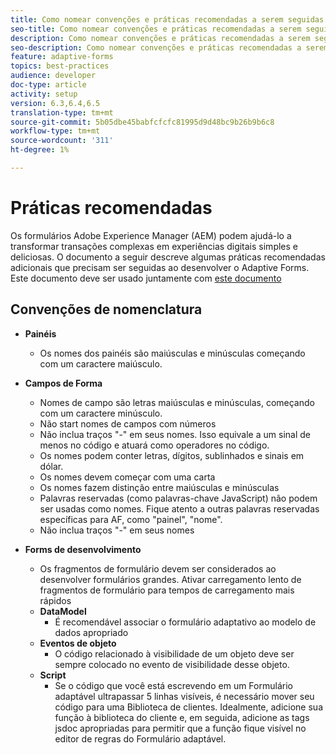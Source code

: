 ```yaml
---
title: Como nomear convenções e práticas recomendadas a serem seguidas ao criar formulários adaptáveis
seo-title: Como nomear convenções e práticas recomendadas a serem seguidas ao criar formulários adaptáveis
description: Como nomear convenções e práticas recomendadas a serem seguidas ao criar formulários adaptáveis
seo-description: Como nomear convenções e práticas recomendadas a serem seguidas ao criar formulários adaptáveis
feature: adaptive-forms
topics: best-practices
audience: developer
doc-type: article
activity: setup
version: 6.3,6.4,6.5
translation-type: tm+mt
source-git-commit: 5b05dbe45babfcfcfc81995d9d48bc9b26b9b6c8
workflow-type: tm+mt
source-wordcount: '311'
ht-degree: 1%

---
```


# Práticas recomendadas    

Os formulários Adobe Experience Manager (AEM) podem ajudá-lo a transformar transações complexas em experiências digitais simples e deliciosas. O documento a seguir descreve algumas práticas recomendadas adicionais que precisam ser seguidas ao desenvolver o Adaptive Forms. Este documento deve ser usado juntamente com [este documento](https://helpx.adobe.com/experience-manager/6-3/forms/using/adaptive-forms-best-practices.html#Overview)

## Convenções de nomenclatura

* **Painéis**
   * Os nomes dos painéis são maiúsculas e minúsculas começando com um caractere maiúsculo.

* **Campos de Forma**
   * Nomes de campo são letras maiúsculas e minúsculas, começando com um caractere minúsculo.
   * Não start nomes de campos com números
   * Não inclua traços &quot;-&quot; em seus nomes. Isso equivale a um sinal de menos no código e atuará como operadores no código.
   * Os nomes podem conter letras, dígitos, sublinhados e sinais em dólar.
   * Os nomes devem começar com uma carta
   * Os nomes fazem distinção entre maiúsculas e minúsculas
   * Palavras reservadas (como palavras-chave JavaScript) não podem ser usadas como nomes. Fique atento a outras palavras reservadas específicas para AF, como &quot;painel&quot;, &quot;nome&quot;.
   * Não inclua traços &quot;-&quot; em seus nomes
* **Forms de desenvolvimento**
   * Os fragmentos de formulário devem ser considerados ao desenvolver formulários grandes. Ativar carregamento lento de fragmentos de formulário para tempos de carregamento mais rápidos
   * **DataModel**
      * É recomendável associar o formulário adaptativo ao modelo de dados apropriado
   * **Eventos de objeto**
      * O código relacionado à visibilidade de um objeto deve ser sempre colocado no evento de visibilidade desse objeto.
   * **Script**
      * Se o código que você está escrevendo em um Formulário adaptável ultrapassar 5 linhas visíveis, é necessário mover seu código para uma Biblioteca de clientes. Idealmente, adicione sua função à biblioteca do cliente e, em seguida, adicione as tags jsdoc apropriadas para permitir que a função fique visível no editor de regras do Formulário adaptável.


